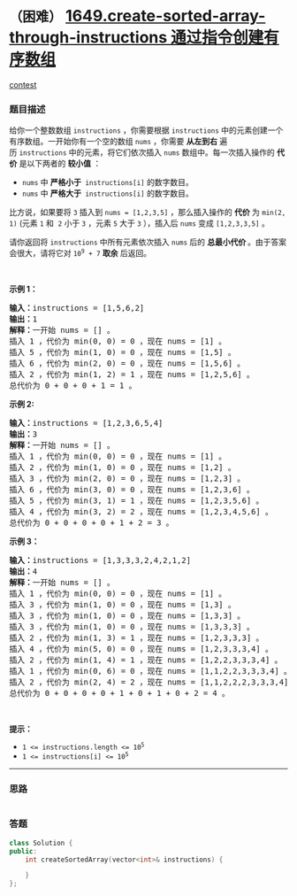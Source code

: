 # `（困难）` [1649.create-sorted-array-through-instructions 通过指令创建有序数组](https://leetcode-cn.com/problems/create-sorted-array-through-instructions/)

[contest](https://leetcode-cn.com/contest/weekly-contest-214/problems/create-sorted-array-through-instructions/)

### 题目描述
<p>给你一个整数数组&nbsp;<code>instructions</code>&nbsp;，你需要根据&nbsp;<code>instructions</code>&nbsp;中的元素创建一个有序数组。一开始你有一个空的数组&nbsp;<code>nums</code>&nbsp;，你需要&nbsp;<strong>从左到右</strong>&nbsp;遍历&nbsp;<code>instructions</code>&nbsp;中的元素，将它们依次插入&nbsp;<code>nums</code>&nbsp;数组中。每一次插入操作的&nbsp;<strong>代价</strong>&nbsp;是以下两者的 <strong>较小值</strong>&nbsp;：</p>

<ul>
	<li><code>nums</code>&nbsp;中 <strong>严格小于&nbsp;</strong>&nbsp;<code>instructions[i]</code>&nbsp;的数字数目。</li>
	<li><code>nums</code>&nbsp;中 <strong>严格大于&nbsp;</strong>&nbsp;<code>instructions[i]</code>&nbsp;的数字数目。</li>
</ul>

<p>比方说，如果要将&nbsp;<code>3</code> 插入到&nbsp;<code>nums = [1,2,3,5]</code>&nbsp;，那么插入操作的&nbsp;<strong>代价</strong>&nbsp;为&nbsp;<code>min(2, 1)</code> (元素&nbsp;<code>1</code>&nbsp;和&nbsp;&nbsp;<code>2</code>&nbsp;小于&nbsp;<code>3</code>&nbsp;，元素&nbsp;<code>5</code>&nbsp;大于&nbsp;<code>3</code>&nbsp;），插入后&nbsp;<code>nums</code> 变成&nbsp;<code>[1,2,3,3,5]</code>&nbsp;。</p>

<p>请你返回将&nbsp;<code>instructions</code>&nbsp;中所有元素依次插入&nbsp;<code>nums</code>&nbsp;后的 <strong>总最小代价&nbsp;</strong>。由于答案会很大，请将它对&nbsp;<code>10<sup>9</sup> + 7</code>&nbsp;<b>取余</b>&nbsp;后返回。</p>

<p>&nbsp;</p>

<p><strong>示例 1：</strong></p>

<pre><b>输入：</b>instructions = [1,5,6,2]
<b>输出：</b>1
<b>解释：</b>一开始 nums = [] 。
插入 1 ，代价为 min(0, 0) = 0 ，现在 nums = [1] 。
插入 5 ，代价为 min(1, 0) = 0 ，现在 nums = [1,5] 。
插入 6 ，代价为 min(2, 0) = 0 ，现在 nums = [1,5,6] 。
插入 2 ，代价为 min(1, 2) = 1 ，现在 nums = [1,2,5,6] 。
总代价为 0 + 0 + 0 + 1 = 1 。</pre>

<p><strong>示例 2:</strong></p>

<pre><b>输入：</b>instructions = [1,2,3,6,5,4]
<b>输出：</b>3
<b>解释：</b>一开始 nums = [] 。
插入 1 ，代价为 min(0, 0) = 0 ，现在 nums = [1] 。
插入 2 ，代价为 min(1, 0) = 0 ，现在 nums = [1,2] 。
插入 3 ，代价为 min(2, 0) = 0 ，现在 nums = [1,2,3] 。
插入 6 ，代价为 min(3, 0) = 0 ，现在 nums = [1,2,3,6] 。
插入 5 ，代价为 min(3, 1) = 1 ，现在 nums = [1,2,3,5,6] 。
插入 4 ，代价为 min(3, 2) = 2 ，现在 nums = [1,2,3,4,5,6] 。
总代价为 0 + 0 + 0 + 0 + 1 + 2 = 3 。
</pre>

<p><strong>示例 3：</strong></p>

<pre><b>输入：</b>instructions = [1,3,3,3,2,4,2,1,2]
<b>输出：</b>4
<b>解释：</b>一开始 nums = [] 。
插入 1 ，代价为 min(0, 0) = 0 ，现在 nums = [1] 。
插入 3 ，代价为 min(1, 0) = 0 ，现在 nums = [1,3] 。
插入 3 ，代价为 min(1, 0) = 0 ，现在 nums = [1,3,3] 。
插入 3 ，代价为 min(1, 0) = 0 ，现在 nums = [1,3,3,3] 。
插入 2 ，代价为 min(1, 3) = 1 ，现在 nums = [1,2,3,3,3] 。
插入 4 ，代价为 min(5, 0) = 0 ，现在 nums = [1,2,3,3,3,4] 。
​​​​​插入 2 ，代价为 min(1, 4) = 1 ，现在 nums = [1,2,2,3,3,3,4] 。
插入 1 ，代价为 min(0, 6) = 0 ，现在 nums = [1,1,2,2,3,3,3,4] 。
插入 2 ，代价为 min(2, 4) = 2 ，现在 nums = [1,1,2,2,2,3,3,3,4] 。
总代价为 0 + 0 + 0 + 0 + 1 + 0 + 1 + 0 + 2 = 4 。
</pre>

<p>&nbsp;</p>

<p><strong>提示：</strong></p>

<ul>
	<li><code>1 &lt;= instructions.length &lt;= 10<sup>5</sup></code></li>
	<li><code>1 &lt;= instructions[i] &lt;= 10<sup>5</sup></code></li>
</ul>


---
### 思路
```
```



### 答题
``` C++
class Solution {
public:
    int createSortedArray(vector<int>& instructions) {

    }
};
```




